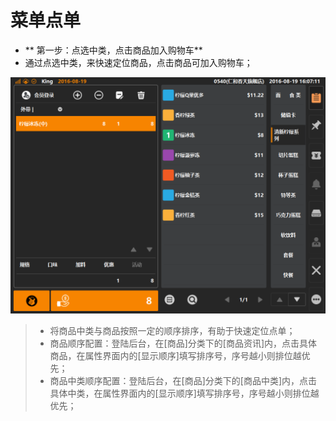 # 菜单点单  

* ** 第一步：点选中类，点击商品加入购物车**  
* 通过点选中类，来快速定位商品，点击商品可加入购物车；   

![](4.1点击点单.png)
>    * 将商品中类与商品按照一定的顺序排序，有助于快速定位点单；
>    * 商品顺序配置：登陆后台，在[商品]分类下的[商品资讯]内，点击具体商品，在属性界面内的[显示顺序]填写排序号，序号越小则排位越优先；  
>    * 商品中类顺序配置：登陆后台，在[商品]分类下的[商品中类]内，点击具体中类，在属性界面内的[显示顺序]填写排序号，序号越小则排位越优先；  